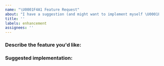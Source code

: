 ```yaml
---
name: "\U0001F4A1 Feature Request"
about: "I have a suggestion (and might want to implement myself \U0001F642)!"
title: ''
labels: enhancement
assignees: ''
---
```


### Describe the feature you'd like:

<!--
A clear and concise description of what you want to happen. 
Add any considered drawbacks.
-->

### Suggested implementation:

<!-- Helpful but optional 😀 -->